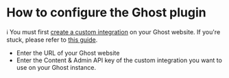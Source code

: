 # How to configure the Ghost plugin

ℹ️ You must first <a href="https://ghost.org/integrations/custom-integrations/" target="_blank" class="ww-editor-link">create a custom integration</a> on your Ghost website. If you're stuck, please refer to <a href="https://help.weweb.io/en/articles/5249214-how-to-connect-to-ghost" target="_blank" class="ww-editor-link">this guide</a>.

- Enter the URL of your Ghost website
- Enter the Content & Admin API key of the custom integration you want to use on your Ghost instance.
